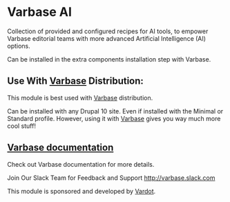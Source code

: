 # Varbase AI

Collection of provided and configured recipes for AI tools, to empower Varbase editorial teams with more advanced Artificial Intelligence (AI) options.

Can be installed in the extra components installation step with Varbase.

## Use With [Varbase](https://www.drupal.org/project/varbase) Distribution:
This module is best used with [Varbase](https://www.drupal.org/project/varbase) distribution.

Can be installed with any Drupal 10 site.
 Even if installed with the Minimal or Standard profile.
However, using it with [Varbase](https://www.drupal.org/project/varbase) gives you way much more cool stuff!

## [Varbase documentation](https://docs.varbase.vardot.com/dev-docs/understanding-varbase/optional-components/varbase-api)
Check out Varbase documentation for more details.

Join Our Slack Team for Feedback and Support
http://varbase.slack.com

This module is sponsored and developed by [Vardot](https://www.drupal.org/vardot).
